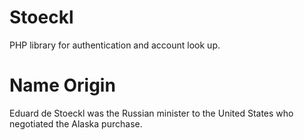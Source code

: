 # Stoeckl
PHP library for authentication and account look up.

# Name Origin

Eduard de Stoeckl was the Russian minister to the United States who negotiated the Alaska purchase.

